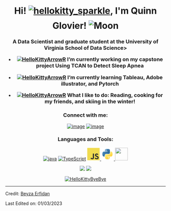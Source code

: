 <h1 align="center"> Hi!  <a href="https://emoji.gg/emoji/2696-hellokitty-sparkle"><img src="https://cdn3.emoji.gg/emojis/2696-hellokitty-sparkle.png" width="64px" height="64px" alt="hellokitty_sparkle"></a>, I'm Quinn Glovier! <img height="40" <a href="https://emoji.gg/emoji/7745-moon"><img src="https://cdn3.emoji.gg/emojis/7745-moon.gif" width="64px" height="64px" alt="Moon"></a></h1>
<h3 align="center">A Data Scientist and graduate student at the University of Virginia School of Data Science>

- <a href="https://emoji.gg/emoji/9691-hellokittyarrowr"><img src="https://cdn3.emoji.gg/emojis/9691-hellokittyarrowr.gif" width="32px" height="32px" alt="HelloKittyArrowR"></a> I’m currently working on my capstone project **Using TCAN to Detect Sleep Apnea**

- <a href="https://emoji.gg/emoji/9691-hellokittyarrowr"><img src="https://cdn3.emoji.gg/emojis/9691-hellokittyarrowr.gif" width="32px" height="32px" alt="HelloKittyArrowR"></a> I’m currently learning **Tableau, Adobe illustrator, and Pytorch**

- <a href="https://emoji.gg/emoji/9691-hellokittyarrowr"><img src="https://cdn3.emoji.gg/emojis/9691-hellokittyarrowr.gif" width="32px" height="32px" alt="HelloKittyArrowR"></a> What I like to do: **Reading, cooking for my friends, and skiing in the winter!**

<h3 align="center">Connect with me:</h3>
<div align="center">

[![image](https://img.shields.io/badge/LinkedIn-ff69b4?style=for-the-badge&logo=linkedin&logoColor=white)](https://www.linkedin.com/in/quinn-glovier-355247205/)
[![image](https://img.shields.io/badge/Gmail-ff69b4?style=for-the-badge&logo=gmail&logoColor=white)](mailto:qdg9xwb@virginia.edu)
  
</div>

<h3 align="center">Languages and Tools:</h3>

<p align="center"> 
  <a href="https://www.w3.org/java/" target="_blank"> 
 <a href="https://emoji.gg/emoji/java"><img src="https://cdn3.emoji.gg/emojis/java.png" width="40px" height="40px" alt="java"></a>
 </a>
  <a href="https://www.w3schools.com/typescript/" target="_blank"> 
  <a href="https://emoji.gg/emoji/8584-typescript"><img src="https://cdn3.emoji.gg/emojis/8584-typescript.png" width="40px" height="40px" alt="TypeScript"></a>
  </a>  
  <a href="https://developer.mozilla.org/en-US/docs/Web/JavaScript" target="_blank"> 
    <img src="https://raw.githubusercontent.com/devicons/devicon/master/icons/javascript/javascript-original.svg" alt="javascript" width="40" height="40"/> 
  </a> 
  <a href="https://www.python.org" target="_blank"> 
    <img src="https://raw.githubusercontent.com/devicons/devicon/master/icons/python/python-original.svg" alt="python" width="40" height="40"/> 
  </a> 
  <a href="https://www.w3schools.com/csharp" target="_blank"> 
    <img src="https://cdn.jsdelivr.net/gh/devicons/devicon/icons/csharp/csharp-original.svg" width="40" height="40"/>
  </a>
 
</p>

<p align= "center">
  <img height= "150" src="https://github-readme-stats.vercel.app/api?username=beyzaerf&theme=react&show_icons=true&include_all_commits=true" />
  <img height= "150" src="https://github-readme-stats.vercel.app/api/top-langs/?username=beyzaerf&theme=react&layout=compact" />
</p>

<p align= "center">
  <a href="https://emoji.gg/emoji/5349-hellokittybyebye"><img src="https://cdn3.emoji.gg/emojis/5349-hellokittybyebye.png" width="128px" height="128px" alt="HelloKittyByeBye"></a>
</p>

------

Credit: [Beyza Erfidan](https://github.com/beyzaerf)

Last Edited on: 01/03/2023
